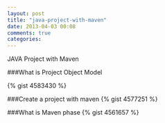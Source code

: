 ```yaml
---
layout: post
title: "java-project-with-maven"
date: 2013-04-03 00:08
comments: true
categories: 
---
```


JAVA Project with Maven

###What is Project Object Model
<!-- more -->
{% gist 4583430 %}

###Create a project with maven
{% gist 4577251 %}

###What is Maven phase
{% gist 4561657 %}
